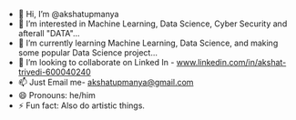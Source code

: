 - 👋 Hi, I’m @akshatupmanya
- 👀 I’m interested in Machine Learning, Data Science, Cyber Security and afterall "DATA"...
- 🌱 I’m currently learning Machine Learning, Data Science, and making some popular Data Science project...
- 💞️ I’m looking to collaborate on Linked In - www.linkedin.com/in/akshat-trivedi-600040240
- 📫 Just Email me- akshatupmanya@gmail.com
- 😄 Pronouns: he/him
- ⚡ Fun fact: Also do artistic things.

<!---
akshatupmanya/akshatupmanya is a ✨ special ✨ repository because its `README.md` (this file) appears on your GitHub profile.
You can click the Preview link to take a look at your changes.
--->
